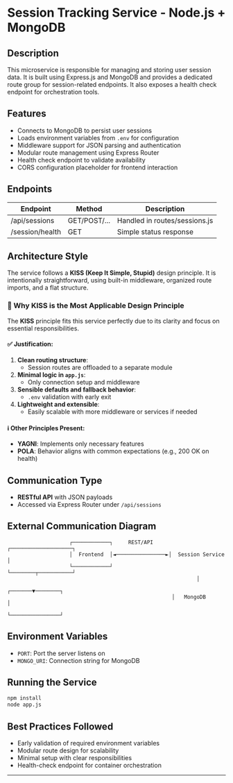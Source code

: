 # Session Tracking Service - Node.js + MongoDB

## Description
This microservice is responsible for managing and storing user session data. It is built using Express.js and MongoDB and provides a dedicated route group for session-related endpoints. It also exposes a health check endpoint for orchestration tools.
 
## Features
- Connects to MongoDB to persist user sessions
- Loads environment variables from `.env` for configuration
- Middleware support for JSON parsing and authentication
- Modular route management using Express Router
- Health check endpoint to validate availability
- CORS configuration placeholder for frontend interaction

## Endpoints
| Endpoint              | Method | Description                          |
|-----------------------|--------|--------------------------------------|
| /api/sessions         | GET/POST/... | Handled in routes/sessions.js       |
| /session/health       | GET    | Simple status response               |

## Architecture Style
The service follows a **KISS (Keep It Simple, Stupid)** design principle. It is intentionally straightforward, using built-in middleware, organized route imports, and a flat structure.
 
### 📌 Why KISS is the Most Applicable Design Principle
The **KISS** principle fits this service perfectly due to its clarity and focus on essential responsibilities.
 
#### ✅ Justification:
1. **Clean routing structure**:
   - Session routes are offloaded to a separate module
2. **Minimal logic in `app.js`**:
   - Only connection setup and middleware
3. **Sensible defaults and fallback behavior**:
   - `.env` validation with early exit
4. **Lightweight and extensible**:
   - Easily scalable with more middleware or services if needed
 
#### ℹ️ Other Principles Present:
- **YAGNI**: Implements only necessary features
- **POLA**: Behavior aligns with common expectations (e.g., 200 OK on health)
 
## Communication Type
- **RESTful API** with JSON payloads
- Accessed via Express Router under `/api/sessions`
 
## External Communication Diagram
```
                    ┌────────────┐     REST/API     ┌────────────────────┐
                    │  Frontend  │◄────────────────►│  Session Service   │
                    └────────────┘                  └────────┬───────────┘
                                                             │
                                                     ┌───────▼────────┐
                                                     │   MongoDB      │
                                                     └────────────────┘
```

## Environment Variables
- `PORT`: Port the server listens on
- `MONGO_URI`: Connection string for MongoDB

## Running the Service
```bash
npm install
node app.js
```

## Best Practices Followed
- Early validation of required environment variables
- Modular route design for scalability
- Minimal setup with clear responsibilities
- Health-check endpoint for container orchestration

---
